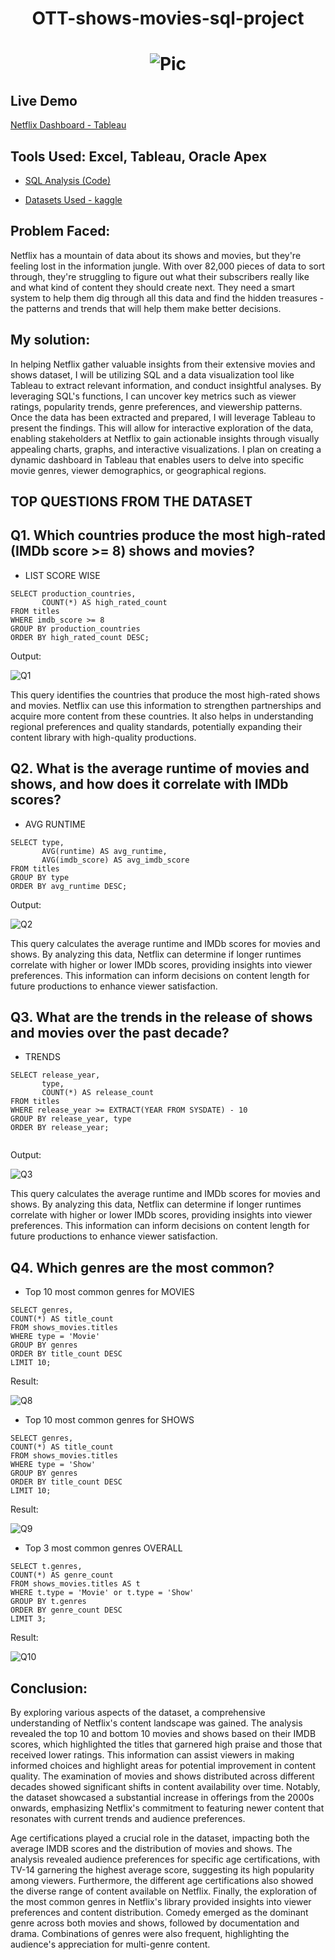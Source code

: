 # <p align="center">OTT-shows-movies-sql-project</p>
# <p align="center">![Pic](https://github.com/sparshb4tra/OTT-shows-movies-sql-project/blob/42b382e387c91d357bc90ac128d52a5d7bd0c1cb/group-friends-watching-tv-sport-match-together-emotional-fans-cheering-favourite-team-watching-exciting-football-concept-friendship-leisure-activity-emotions.jpg)</p>


## Live Demo
[Netflix Dashboard - Tableau](https://public.tableau.com/app/profile/sparsh.batra/viz/NETFLIXDASHBOARD_17219918222970/NETFLIX)

## **Tools Used:** Excel, Tableau, Oracle Apex

- [SQL Analysis (Code)](https://github.com/sparshb4tra/OTT-shows-movies-sql-project/blob/1cdbf4b6117e6cd79252851b2b5eb85dc8f86531/SQL_ANALYSIS.sql)

- [Datasets Used - kaggle](https://www.kaggle.com/datasets/victorsoeiro/netflix-tv-shows-and-movies?select=titles.csv)



## **Problem Faced:** 
Netflix has a mountain of data about its shows and movies, but they're feeling lost in the information jungle. With over 82,000 pieces of data to sort through, they're struggling to figure out what their subscribers really like and what kind of content they should create next. They need a smart system to help them dig through all this data and find the hidden treasures - the patterns and trends that will help them make better decisions.

## **My solution:** 
In helping Netflix gather valuable insights from their extensive movies and shows dataset, I will be utilizing SQL and a data visualization tool like Tableau to extract relevant information, and conduct insightful analyses. By leveraging SQL's functions, I can uncover key metrics such as viewer ratings, popularity trends, genre preferences, and viewership patterns. Once the data has been extracted and prepared, I will leverage Tableau to present the findings. This will allow for interactive exploration of the data, enabling stakeholders at Netflix to gain actionable insights through visually appealing charts, graphs, and interactive visualizations. I plan on creating a dynamic dashboard in Tableau that enables users to delve into specific movie genres, viewer demographics, or geographical regions.




## TOP QUESTIONS FROM THE DATASET

## Q1. Which countries produce the most high-rated (IMDb score >= 8) shows and movies?

- LIST SCORE WISE
```mysql
SELECT production_countries, 
       COUNT(*) AS high_rated_count
FROM titles
WHERE imdb_score >= 8
GROUP BY production_countries
ORDER BY high_rated_count DESC;

```

Output:

![Q1](https://github.com/sparshb4tra/OTT-shows-movies-sql-project/blob/bd5f2d41c62c6c53d468c1ff36442baa71cd0245/ott%20table%20ss/1.png)

This query identifies the countries that produce the most high-rated shows and movies. Netflix can use this information to strengthen partnerships and acquire more content from these countries. It also helps in understanding regional preferences and quality standards, potentially expanding their content library with high-quality productions.




## Q2. What is the average runtime of movies and shows, and how does it correlate with IMDb scores?

- AVG RUNTIME
```mysql
SELECT type, 
       AVG(runtime) AS avg_runtime,
       AVG(imdb_score) AS avg_imdb_score
FROM titles
GROUP BY type
ORDER BY avg_runtime DESC;

```

Output:

![Q2](https://github.com/sparshb4tra/OTT-shows-movies-sql-project/blob/bd5f2d41c62c6c53d468c1ff36442baa71cd0245/ott%20table%20ss/2.png)


This query calculates the average runtime and IMDb scores for movies and shows. By analyzing this data, Netflix can determine if longer runtimes correlate with higher or lower IMDb scores, providing insights into viewer preferences. This information can inform decisions on content length for future productions to enhance viewer satisfaction.



## Q3. What are the trends in the release of shows and movies over the past decade?

- TRENDS
```mysql
SELECT release_year, 
       type,
       COUNT(*) AS release_count
FROM titles
WHERE release_year >= EXTRACT(YEAR FROM SYSDATE) - 10
GROUP BY release_year, type
ORDER BY release_year;


```

Output:

![Q3](https://github.com/sparshb4tra/OTT-shows-movies-sql-project/blob/bd5f2d41c62c6c53d468c1ff36442baa71cd0245/ott%20table%20ss/3.png)


This query calculates the average runtime and IMDb scores for movies and shows. By analyzing this data, Netflix can determine if longer runtimes correlate with higher or lower IMDb scores, providing insights into viewer preferences. This information can inform decisions on content length for future productions to enhance viewer satisfaction.


## Q4. Which genres are the most common? 
- Top 10 most common genres for MOVIES
```mysql
SELECT genres, 
COUNT(*) AS title_count
FROM shows_movies.titles 
WHERE type = 'Movie'
GROUP BY genres
ORDER BY title_count DESC
LIMIT 10;
```
Result:

![Q8](https://i.ibb.co/VWrgd8m/Screen-Shot-2023-07-10-at-12-25-40-PM.png)

- Top 10 most common genres for SHOWS
```mysql
SELECT genres, 
COUNT(*) AS title_count
FROM shows_movies.titles 
WHERE type = 'Show'
GROUP BY genres
ORDER BY title_count DESC
LIMIT 10;
```
Result: 

![Q9](https://i.ibb.co/P59s4X7/Screen-Shot-2023-07-10-at-12-27-41-PM.png)

- Top 3 most common genres OVERALL
```mysql
SELECT t.genres, 
COUNT(*) AS genre_count
FROM shows_movies.titles AS t
WHERE t.type = 'Movie' or t.type = 'Show'
GROUP BY t.genres
ORDER BY genre_count DESC
LIMIT 3;
```
Result: 

![Q10](https://i.ibb.co/qMvMBGf/Screen-Shot-2023-07-10-at-12-30-04-PM.png)








## Conclusion: 
By exploring various aspects of the dataset, a comprehensive understanding of Netflix's content landscape was gained. The analysis revealed the top 10 and bottom 10 movies and shows based on their IMDB scores, which highlighted the titles that garnered high praise and those that received lower ratings. This information can assist viewers in making informed choices and highlight areas for potential improvement in content quality. The examination of movies and shows distributed across different decades showed significant shifts in content availability over time. Notably, the dataset showcased a substantial increase in offerings from the 2000s onwards, emphasizing Netflix's commitment to featuring newer content that resonates with current trends and audience preferences.

Age certifications played a crucial role in the dataset, impacting both the average IMDB scores and the distribution of movies and shows. The analysis revealed audience preferences for specific age certifications, with TV-14 garnering the highest average score, suggesting its high popularity among viewers. Furthermore, the different age certifications also showed the diverse range of content available on Netflix. Finally, the exploration of the most common genres in Netflix's library provided insights into viewer preferences and content distribution. Comedy emerged as the dominant genre across both movies and shows, followed by documentation and drama. Combinations of genres were also frequent, highlighting the audience's appreciation for multi-genre content.
